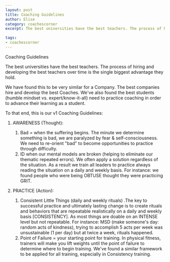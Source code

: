 ```yaml
---
layout: post
title: Coaching Guidelines
author: Elise
category: coachescorner
excerpt: The best universities have the best teachers. The process of hiring and developing the best teachers over time is the single biggest advantage they hold. We have found this to be very similar for a Company. The best companies hire and develop the best Coaches. We've also found the best students (humble mindset vs. expert/know-it-all) need to practice coaching in order to advance their learning as a student. To that end, this is our v1 Coaching Guidelines&#58;

tags:
- coachescorner
---
```

Coaching Guidelines

The best universities have the best teachers. The process of hiring and developing the best teachers over time is the single biggest advantage they hold.

We have found this to be very similar for a Company. The best companies hire and develop the best Coaches. We've also found the best students (humble mindset vs. expert/know-it-all) need to practice coaching in order to advance their learning as a student.

To that end, this is our v1 Coaching Guidelines:

1. AWARENESS (Thought):

    1. Bad = when the suffering begins. The minute we determine something is bad, we are paralyzed by fear & self-consciousness. We need to re-orient "bad" to become opportunities to practice through difficulty.
    2. ID when our mental models are broken (helping to eliminate our thematic repeated errors). We often apply a solution regardless of the situation. As a result we train all leaders to practice always reading the situation on a daily and weekly basis. For instance: we found people who were being OBTUSE thought they were practicing GRIT.

2. PRACTICE (Action):

    1. Consistent Little Things (daily and weekly rituals) .The key to successful practice and ultimately lasting change is to create rituals and behaviors that are repeatable realistically on a daily and weekly basis [CONSISTENCY]. As most things are doable on an INTENSE level but not repeatable. For instance: MSD (make someone's day: random acts of kindness), trying to accomplish 5 acts per week was unsustainable (1 per day) but at twice a week, rituals happened.
    2. Point of Failure = your starting point for training. In physical fitness, trainers will make you lift weights until the point of failure to determine where to begin training. We've found a similar framework to be applied for all training, especially in Consistency training.

